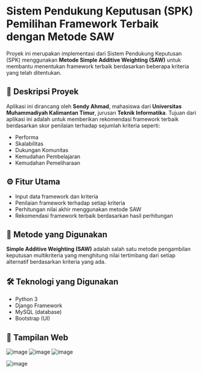 # Sistem Pendukung Keputusan (SPK) Pemilihan Framework Terbaik dengan Metode SAW

Proyek ini merupakan implementasi dari Sistem Pendukung Keputusan (SPK) menggunakan **Metode Simple Additive Weighting (SAW)** untuk membantu menentukan framework terbaik berdasarkan beberapa kriteria yang telah ditentukan.

## 📌 Deskripsi Proyek

Aplikasi ini dirancang oleh **Sendy Ahmad**, mahasiswa dari **Universitas Muhammadiyah Kalimantan Timur**, jurusan **Teknik Informatika**. Tujuan dari aplikasi ini adalah untuk memberikan rekomendasi framework terbaik berdasarkan skor penilaian terhadap sejumlah kriteria seperti:

- Performa
- Skalabilitas
- Dukungan Komunitas
- Kemudahan Pembelajaran
- Kemudahan Pemeliharaan

## ⚙️ Fitur Utama

- Input data framework dan kriteria
- Penilaian framework terhadap setiap kriteria
- Perhitungan nilai akhir menggunakan metode SAW
- Rekomendasi framework terbaik berdasarkan hasil perhitungan

## 🧠 Metode yang Digunakan

**Simple Additive Weighting (SAW)** adalah salah satu metode pengambilan keputusan multikriteria yang menghitung nilai tertimbang dari setiap alternatif berdasarkan kriteria yang ada.

## 🛠️ Teknologi yang Digunakan

- Python 3
- Django Framework
- MySQL (database)
- Bootstrap (UI)

## 🚀 Tampilan Web
![image](https://github.com/user-attachments/assets/b92d83e0-feca-4351-a2a3-28bab3ce6888)
![image](https://github.com/user-attachments/assets/2ac09a96-c73c-4afa-9cca-cc85acc9361e)
![image](https://github.com/user-attachments/assets/04ee7b40-12e1-4b7c-b5b8-d7499de60a86)

![image](https://github.com/user-attachments/assets/c4a3bc11-6b2b-46c8-a05d-f48a9ee81cdf)



